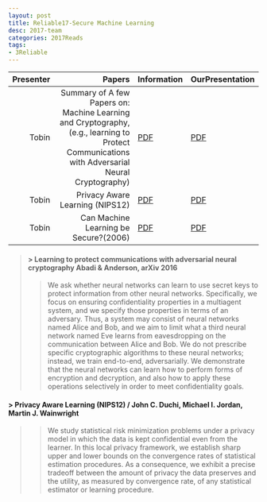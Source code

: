 ```yaml
---
layout: post
title: Reliable17-Secure Machine Learning
desc: 2017-team
categories: 2017Reads
tags:
- 3Reliable
---
```




| Presenter | Papers | Information| OurPresentation |
| -----: | ----------: | :----- | :----- |
| Tobin | Summary of A few Papers on: Machine Learning and Cryptography, (e.g., learning to Protect Communications with Adversarial Neural Cryptography) | [PDF](https://arxiv.org/abs/1610.06918) |  [PDF]({{site.baseurl}}/MoreTalksTeam/Un17/Tobin-CryptoML.pdf) |
| Tobin |  Privacy Aware Learning (NIPS12) | [PDF](https://web.stanford.edu/~jduchi/projects/DuchiJoWa12_nips.pdf) |  [PDF]({{site.baseurl}}/MoreTalksTeam/Un17/Tobin-DuchiPrivacyLearning.pdf) | 
| Tobin |  Can Machine Learning be Secure?(2006) | [PDF](http://bnrg.cs.berkeley.edu/~adj/publications/paper-files/asiaccs06.pdf) |  [PDF]({{site.baseurl}}/MoreTalksTeam/Un17/Tobin-SecureLearning.pdf)  | 


> #### > Learning to protect communications with adversarial neural cryptography Abadi & Anderson, arXiv 2016
>> We ask whether neural networks can learn to use secret keys to protect information from other neural networks.  Specifically, we focus on ensuring confidentiality properties in a multiagent system, and we specify those properties in terms of an adversary.  Thus, a system may consist of neural networks named Alice and Bob, and we aim to limit what a third neural network named Eve learns from eavesdropping on the communication between Alice and Bob. We do not prescribe specific cryptographic algorithms to these neural networks; instead, we train end-to-end, adversarially. We demonstrate that the neural networks can learn how to perform forms of encryption and decryption, and also how to apply these operations selectively in order to meet confidentiality goals.



#### > Privacy Aware Learning (NIPS12) / John C. Duchi, Michael I. Jordan, Martin J. Wainwright
>> We study statistical risk minimization problems under a privacy model in which the data is kept confidential even from the learner. In this local privacy framework, we establish sharp upper and lower bounds on the convergence rates of statistical estimation procedures. As a consequence, we exhibit a precise tradeoff between the amount of privacy the data preserves and the utility, as measured by convergence rate, of any statistical estimator or learning procedure.


 
